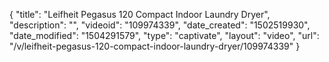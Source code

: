 {
    "title": "Leifheit Pegasus 120 Compact Indoor Laundry Dryer",
    "description": "",
    "videoid": "109974339",
    "date_created": "1502519930",
    "date_modified": "1504291579",
    "type": "captivate",
    "layout": "video",
    "url": "\/v\/leifheit-pegasus-120-compact-indoor-laundry-dryer\/109974339"
}